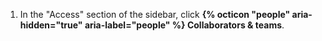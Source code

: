 1. In the "Access" section of the sidebar, click **{% octicon "people" aria-hidden="true" aria-label="people" %} Collaborators & teams**.
